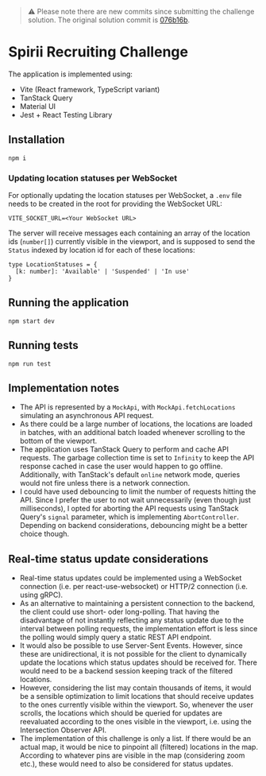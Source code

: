 > ⚠️ Please note there are new commits since submitting the challenge solution. The original solution commit is [076b16b](https://github.com/Snater/spirii-recruiting-challenge/tree/076b16b7f9a3a344385ad40085a87660714f4458).

# Spirii Recruiting Challenge

The application is implemented using:
- Vite (React framework, TypeScript variant)
- TanStack Query
- Material UI
- Jest + React Testing Library

## Installation

```
npm i
```

### Updating location statuses per WebSocket

For optionally updating the location statuses per WebSocket, a `.env` file needs to be created in the root for providing the WebSocket URL:
```
VITE_SOCKET_URL=<Your WebSocket URL>
```
The server will receive messages each containing an array of the location ids (`number[]`) currently visible in the viewport, and is supposed to send the `Status` indexed by location id for each of these locations:
```
type LocationStatuses = {
  [k: number]: 'Available' | 'Suspended' | 'In use'
}
```

## Running the application

```
npm start dev
```

## Running tests

```
npm run test
```

## Implementation notes

- The API is represented by a `MockApi`, with `MockApi.fetchLocations` simulating an asynchronous API request.
- As there could be a large number of locations, the locations are loaded in batches, with an additional batch loaded whenever scrolling to the bottom of the viewport.
- The application uses TanStack Query to perform and cache API requests. The garbage collection time is set to `Infinity` to keep the API response cached in case the user would happen to go offline. Additionally, with TanStack's default `online` network mode, queries would not fire unless there is a network connection. 
- I could have used debouncing to limit the number of requests hitting the API. Since I prefer the user to not wait unnecessarily (even though just milliseconds), I opted for aborting the API requests using TanStack Query's `signal` parameter, which is implementing `AbortController`. Depending on backend considerations, debouncing might be a better choice though.

## Real-time status update considerations

- Real-time status updates could be implemented using a WebSocket connection (i.e. per react-use-websocket) or HTTP/2 connection (i.e. using gRPC).
- As an alternative to maintaining a persistent connection to the backend, the client could use short- oder long-polling. That having the disadvantage of not instantly reflecting any status update due to the interval between polling requests, the implementation effort is less since the polling would simply query a static REST API endpoint.
- It would also be possible to use Server-Sent Events. However, since these are unidirectional, it is not possible for the client to dynamically update the locations which status updates should be received for. There would need to be a backend session keeping track of the filtered locations.
- However, considering the list may contain thousands of items, it would be a sensible optimization to limit locations that should receive updates to the ones currently visible within the viewport. So, whenever the user scrolls, the locations which should be queried for updates are reevaluated according to the ones visible in the viewport, i.e. using the Intersection Observer API.
- The implementation of this challenge is only a list. If there would be an actual map, it would be nice to pinpoint all (filtered) locations in the map. According to whatever pins are visible in the map (considering zoom etc.), these would need to also be considered for status updates. 